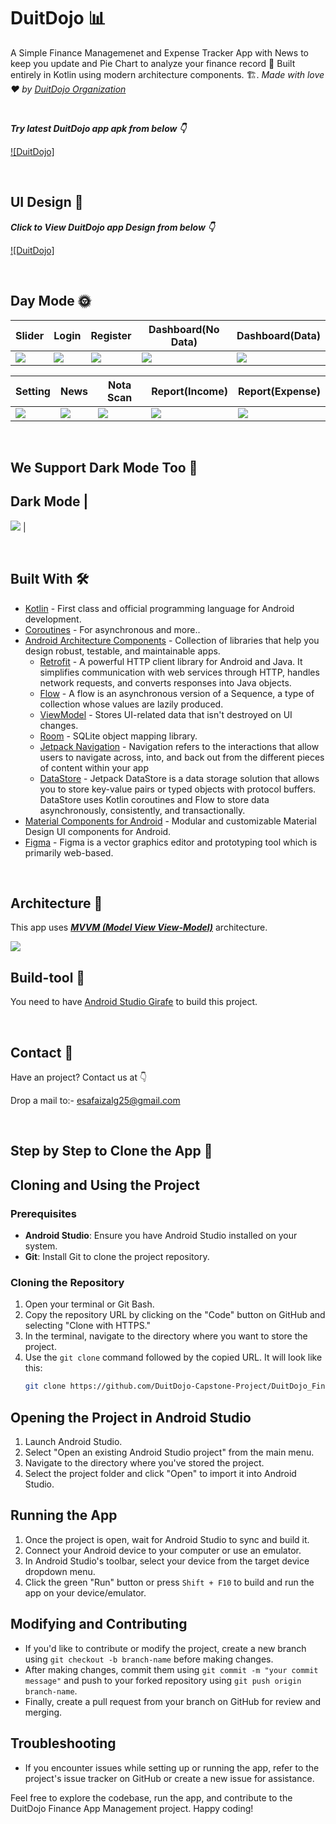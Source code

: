 # DuitDojo 📊
A Simple Finance Managemenet and Expense Tracker App with News to keep you update and Pie Chart to analyze your finance record 📱 Built entirely in Kotlin using modern architecture components. 🏗. *Made with love ❤️ by [DuitDojo Organization](https://github.com/orgs/DuitDojo-Capstone-Project/repositories)*

<br />

***Try latest DuitDojo app apk from below 👇***

[![DuitDojo]](https://drive.google.com/file/d/14JGg7RGhqzaqvPfTlt0a0hVhqsRHGVOi/view?usp=sharing)

<br />

## UI Design 🎨

***Click to View DuitDojo app Design from below 👇***

[![DuitDojo]](https://www.figma.com/file/6ZXL5xN1qZlo88tnjGGZSn/Capstone-Design?type=design&node-id=0%3A1&mode=design&t=JciwC3bienIHJXEn-1)

<br />

## Day Mode 🌞
Slider | Login | Register | Dashboard(No Data) | Dashboard(Data) 
--- | --- | --- |--- |--- 
![](https://github.com/EsaFG2506/DuitDojo_FinanceAppManagement/blob/master/App%20SS/Slider%201.jpg) | ![](https://github.com/EsaFG2506/DuitDojo_FinanceAppManagement/blob/master/App%20SS/Login.jpg) | ![](https://github.com/EsaFG2506/DuitDojo_FinanceAppManagement/blob/master/App%20SS/Register.jpg) | ![](https://github.com/EsaFG2506/DuitDojo_FinanceAppManagement/blob/master/App%20SS/Dashboard%20(%20No%20Data%20).jpg) | ![](https://github.com/EsaFG2506/DuitDojo_FinanceAppManagement/blob/master/App%20SS/Dashboard(data)%20.jpg) 

Setting | News | Nota Scan | Report(Income) | Report(Expense)
--- | --- | --- |--- |--- 
![](https://github.com/EsaFG2506/DuitDojo_FinanceAppManagement/blob/master/App%20SS/Register.jpg) | ![](https://github.com/EsaFG2506/DuitDojo_FinanceAppManagement/blob/master/App%20SS/News.jpg) | ![](https://github.com/EsaFG2506/DuitDojo_FinanceAppManagement/blob/master/App%20SS/Nota%20Scan%20(preview)%20.jpg) | ![](https://github.com/EsaFG2506/DuitDojo_FinanceAppManagement/blob/master/App%20SS/PieChart(income)%20.jpg) | ![](https://github.com/EsaFG2506/DuitDojo_FinanceAppManagement/blob/master/App%20SS/PieChart(Expense)%20.jpg) 


<br />

## We Support Dark Mode Too 🌚

Dark Mode | 
--- 
![](https://github.com/EsaFG2506/DuitDojo_FinanceAppManagement/blob/master/App%20SS/DarkMode.jpg) |

<br />


## Built With 🛠
- [Kotlin](https://kotlinlang.org/) - First class and official programming language for Android development.
- [Coroutines](https://kotlinlang.org/docs/reference/coroutines-overview.html) - For asynchronous and more..
- [Android Architecture Components](https://developer.android.com/topic/libraries/architecture) - Collection of libraries that help you design robust, testable, and maintainable apps.
  - [Retrofit](https://square.github.io/retrofit/) - A powerful HTTP client library for Android and Java. It simplifies communication with web services through HTTP, handles network requests, and converts responses into Java objects. 
  - [Flow](https://kotlinlang.org/docs/reference/coroutines/flow.html) - A flow is an asynchronous version of a Sequence, a type of collection whose values are lazily produced.
  - [ViewModel](https://developer.android.com/topic/libraries/architecture/viewmodel) - Stores UI-related data that isn't destroyed on UI changes. 
  - [Room](https://developer.android.com/topic/libraries/architecture/room) - SQLite object mapping library.
  - [Jetpack Navigation](https://developer.android.com/guide/navigation) - Navigation refers to the interactions that allow users to navigate across, into, and back out from the different pieces of content within your app
  - [DataStore](https://developer.android.com/topic/libraries/architecture/datastore) - Jetpack DataStore is a data storage solution that allows you to store key-value pairs or typed objects with protocol buffers. DataStore uses Kotlin coroutines and Flow to store data asynchronously, consistently, and transactionally.
- [Material Components for Android](https://github.com/material-components/material-components-android) - Modular and customizable Material Design UI components for Android.
- [Figma](https://figma.com/) - Figma is a vector graphics editor and prototyping tool which is primarily web-based.

<br />

## Architecture 🗼
This app uses [***MVVM (Model View View-Model)***](https://developer.android.com/jetpack/docs/guide#recommended-app-arch) architecture.

![](https://github.com/TheCodeMonks/Notes-App/blob/master/screenshots/ANDROID%20ROOM%20DB%20DIAGRAM.jpg)

## Build-tool 🧰
You need to have [Android Studio Girafe](https://developer.android.com/studio/preview) to build this project.
<br>

<br>

## Contact 📩

Have an project? Contact us at 👇

Drop a mail to:- esafaizalg25@gmail.com

<br>

## Step by Step to Clone the App 🤗

## Cloning and Using the Project

### Prerequisites
- **Android Studio**: Ensure you have Android Studio installed on your system.
- **Git**: Install Git to clone the project repository.

### Cloning the Repository
1. Open your terminal or Git Bash.
2. Copy the repository URL by clicking on the "Code" button on GitHub and selecting "Clone with HTTPS."
3. In the terminal, navigate to the directory where you want to store the project.
4. Use the `git clone` command followed by the copied URL. It will look like this:
   ```bash
   git clone https://github.com/DuitDojo-Capstone-Project/DuitDojo_FinanceAppManagement.git

## Opening the Project in Android Studio

1. Launch Android Studio.
2. Select "Open an existing Android Studio project" from the main menu.
3. Navigate to the directory where you've stored the project.
4. Select the project folder and click "Open" to import it into Android Studio.

## Running the App

1. Once the project is open, wait for Android Studio to sync and build it.
2. Connect your Android device to your computer or use an emulator.
3. In Android Studio's toolbar, select your device from the target device dropdown menu.
4. Click the green "Run" button or press `Shift + F10` to build and run the app on your device/emulator.

## Modifying and Contributing

- If you'd like to contribute or modify the project, create a new branch using `git checkout -b branch-name` before making changes.
- After making changes, commit them using `git commit -m "your commit message"` and push to your forked repository using `git push origin branch-name`.
- Finally, create a pull request from your branch on GitHub for review and merging.

## Troubleshooting

- If you encounter issues while setting up or running the app, refer to the project's issue tracker on GitHub or create a new issue for assistance.

Feel free to explore the codebase, run the app, and contribute to the DuitDojo Finance App Management project. Happy coding!

<br />
